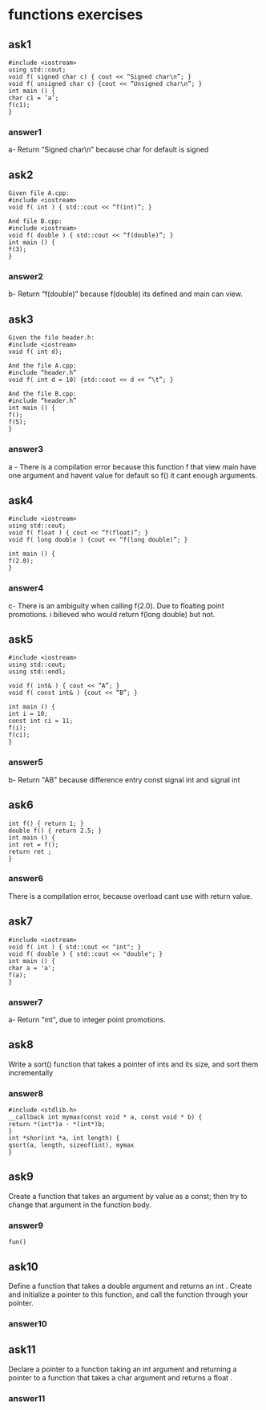 # functions exercises #

## ask1 ##
	#include <iostream>
	using std::cout;
	void f( signed char c) { cout << “Signed char\n”; }
	void f( unsigned char c) {cout << “Unsigned char\n”; }
	int main () {
	char c1 = ‘a’;
	f(c1);
	}
### answer1 ###
a- Return  “Signed char\n” because char for default is signed

## ask2 ##
	Given file A.cpp:
	#include <iostream>
	void f( int ) { std::cout << “f(int)”; }

	And file B.cpp:
	#include <iostream>
	void f( double ) { std::cout << “f(double)”; }
	int main () {
	f(3);
	}
### answer2 ###
b- Return “f(double)” because f(double) its defined and main can view.

## ask3 ##
	Given the file header.h:
	#include <iostream>
	void f( int d);

	And the file A.cpp:
	#include “header.h”
	void f( int d = 10) {std::cout << d << “\t”; }

	And the file B.cpp:
	#include “header.h”
	int main () {
	f();
	f(5);
	}

### answer3 ###
a - There is a compilation error because this function f that view main have one argument and havent value for default so f() it cant enough arguments.

## ask4 ##
	#include <iostream>
	using std::cout;
	void f( float ) { cout << “f(float)”; }
	void f( long double ) {cout << “f(long double)”; }

	int main () {
	f(2.0);
	}
### answer4 ###
c- There is an ambiguity when calling f(2.0). Due to floating point promotions. i bilieved who would return f(long double) but not.

## ask5 ##
	#include <iostream>
	using std::cout;
	using std::endl;

	void f( int& ) { cout << “A”; }
	void f( const int& ) {cout << “B”; }

	int main () {
	int i = 10;
	const int ci = 11;
	f(i);
	f(ci);
	}
### answer5 ###
b- Return "AB" because difference entry const signal int and signal int

## ask6 ##
	int f() { return 1; }
	double f() { return 2.5; }
	int main () {
	int ret = f();
	return ret ;
	}

### answer6 ###
There is a compilation error, because overload cant use with return value.

## ask7 ##
	#include <iostream>
	void f( int ) { std::cout << "int"; }
	void f( double ) { std::cout << "double"; }
	int main () {
	char a = 'a';
	f(a);
	}

### answer7 ###
a- Return "int", due to integer point promotions.

## ask8 ##
Write a sort() function that takes a pointer of ints and its size, and sort them incrementally

### answer8 ###
	#include <stdlib.h> 
	__callback int mymax(const void * a, const void * b) {
	return *(int*)a - *(int*)b;
	}
	int *shor(int *a, int length) {
	qsort(a, length, sizeof(int), mymax
	}

## ask9 ##
Create a function that takes an argument by value as a const; then try to change that argument in the function body.

### answer9 ###
	fun()

## ask10 ##
Define a function that takes a double argument and returns an int . Create and initialize a pointer to this function, and call the function through your pointer.

### answer10 ###

## ask11 ##
Declare a pointer to a function taking an int argument and returning a pointer to a function that takes a char argument and returns a float .

### answer11 ###